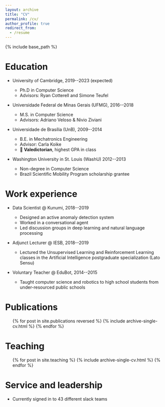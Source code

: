 ```yaml
---
layout: archive
title: "CV"
permalink: /cv/
author_profile: true
redirect_from:
  - /resume
---
```


{% include base_path %}

Education
======
* University of Cambridge, 2019--2023 (expected)
  * Ph.D in Computer Science
  * Advisors: Ryan Cotterell and Simone Teufel

* Universidade Federal de Minas Gerais (UFMG), 2016--2018
  * M.S. in Computer Science
  * Advisors: Adriano Veloso & Nivio Ziviani

* Universidade de Brası́lia (UnB), 2009--2014
  * B.E. in Mechatronics Engineering
  * Advisor: Carla Koike
  * :tada: **Valedictorian**, highest GPA in class

* Washington University in St. Louis (WashU) 2012--2013
  * Non-degree in Computer Science
  * Brazil Scientific Mobility Program scholarship grantee

Work experience
======
* Data Scientist @ Kunumi, 2018--2019
  * Designed an active anomaly detection system
  * Worked in a conversational agent
  * Led discussion groups in deep learning and natural language processing

* Adjunct Lecturer @ IESB, 2018--2019
  * Lectured the Unsupervised Learning and Reinforcement Learning classes in the Artificial Intelligence postgraduate
specialization (Lato Sensu)

* Voluntary Teacher @ EduBot, 2014--2015
  * Taught computer science and robotics to high school students from under-resourced public schools


Publications
======
  <ul>{% for post in site.publications reversed %}
    {% include archive-single-cv.html %}
  {% endfor %}</ul>

<!-- Talks
======
  <ul>{% for post in site.talks %}
    {% include archive-single-talk-cv.html %}
  {% endfor %}</ul> -->

Teaching
======
  <ul>{% for post in site.teaching %}
    {% include archive-single-cv.html %}
  {% endfor %}</ul>

Service and leadership
======
* Currently signed in to 43 different slack teams
